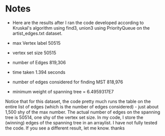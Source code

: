 # Notes

* Here are the results after I ran the code developed according to Kruskal's algorithm using find3, union3 using PriorityQueue on the artist_edges.txt dataset.

* max Vertex label  50515
* vertex set size 50515
* number of Edges  819,306
* time taken 1.394 seconds
* number of edges considered for finding MST  818,976
* minimum weight of spanning tree = 6.4959317E7

Notice that for this dataset, the code pretty much runs the table on the entire list of edges (which is the number of edges considered) - just about 1,500 shy of the max number.  The actual number of edges on the spanning tree is 50514, one shy of the vertex set size.  In my code, I store the (winning) edges of the spanning tree in an arraylist.  I have not fully tested the code.  If you see a different result, let me know.  thanks